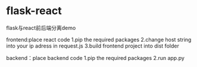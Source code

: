 # flask-react
flask与react前后端分离demo

frontend:place react code
  1.pip the required packages
  2.change host string into your ip adress in request.js
  3.build frontend project into dist folder
  
  
backend：place backend code
  1.pip the required packages
  2.run app.py
